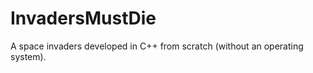 InvadersMustDie
===============

A space invaders developed in C++ from scratch (without an operating system).
